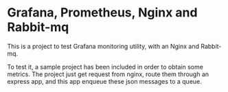 # Grafana, Prometheus, Nginx and Rabbit-mq

This is a project to test Grafana monitoring utility, with an Nginx and Rabbit-mq.

To test it, a sample project has been included in order to obtain some metrics. The project just get request from nginx, route them through an express app, and this app enqueue these json messages to a queue.